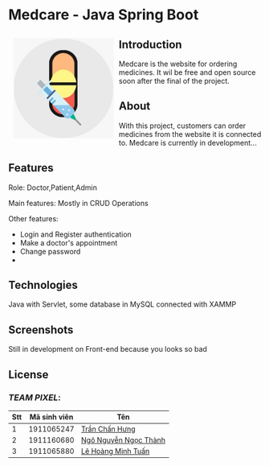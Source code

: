 # Medcare - Java Spring Boot


[<img src="https://github.com/hunggoodkidz/Medcare-Java/raw/ChanHung-Ninzy/image/app_icon.jpg" align="left"
width="200" height="200" hspace="10" vspace="10">](https://github.com/hunggoodkidz/Medcare-Java/raw/ChanHung-Ninzy/image/app_icon.jpg)
## Introduction
Medcare is the website for ordering medicines.  It wil be free and open source soon after the final of the project.  
##
##
## About

With this project, customers can order medicines from the website it is connected to.
Medcare is currently in development...



## Features


Role: Doctor,Patient,Admin

Main features: Mostly in CRUD Operations

Other features:
- Login and Register authentication
- Make a doctor's appointment
- Change password
- 

## Technologies
Java with Servlet, some database in MySQL connected with XAMMP

## Screenshots

Still in development on Front-end because you looks so bad



## License

### *TEAM PIXEL*:

Stt | Mã sinh viên | Tên
---- | ---- | ---
1 | 1911065247 | [Trần Chấn Hưng](https://www.facebook.com/chanhung.ninzy/)
2 | 1911160680 | [Ngô Nguyễn Ngọc Thành](https://www.facebook.com/dong.ngo.77770/)
3 | 1911065880 | [Lê Hoàng Minh Tuấn](https://www.facebook.com/cuabequyen/)
